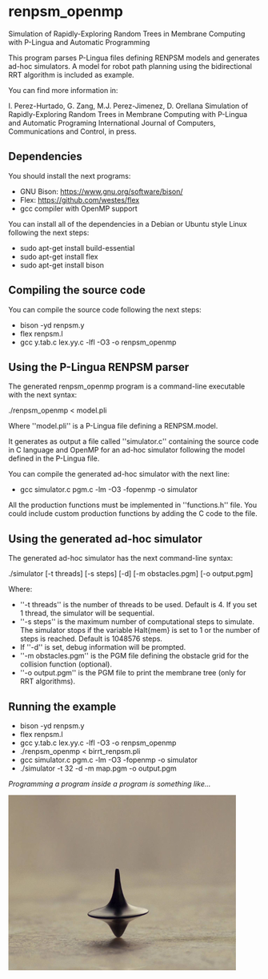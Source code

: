 # renpsm_openmp
Simulation of Rapidly-Exploring Random Trees in Membrane Computing with P-Lingua and Automatic Programming

This program parses P-Lingua files defining RENPSM models and generates ad-hoc simulators. A model for robot
path planning using the bidirectional RRT algorithm is included as example.

You can find more information in:

I. Perez-Hurtado, G. Zang, M.J. Perez-Jimenez, D. Orellana
Simulation of Rapidly-Exploring Random Trees in Membrane Computing with P-Lingua and Automatic Programing
International Journal of Computers, Communications and Control, in press.

## Dependencies
You should install the next programs:

* GNU Bison: https://www.gnu.org/software/bison/
* Flex: https://github.com/westes/flex
* gcc compiler with OpenMP support

You can install all of the dependencies in a Debian or Ubuntu style Linux following the next steps:

- sudo apt-get install build-essential
- sudo apt-get install flex
- sudo apt-get install bison

## Compiling the source code
You can compile the source code following the next steps:

-  bison -yd renpsm.y
-  flex renpsm.l
-  gcc y.tab.c lex.yy.c -lfl -O3 -o renpsm_openmp

## Using the P-Lingua RENPSM parser

The generated renpsm_openmp program is a command-line executable with the next syntax:

./renpsm_openmp < model.pli

Where ''model.pli'' is a P-Lingua file defining a RENPSM.model.

It generates as output a file called ''simulator.c'' containing the source code
in C language and OpenMP for an ad-hoc simulator following the model defined in the P-Lingua file.

You can compile the generated ad-hoc simulator with the next line:

- gcc simulator.c pgm.c -lm -O3 -fopenmp -o simulator

All the production functions must be implemented in ''functions.h'' file. You could include custom production functions by adding the C code to
the file. 

## Using the generated ad-hoc simulator

The generated ad-hoc simulator has the next command-line syntax:

./simulator [-t threads] [-s steps] [-d] [-m obstacles.pgm] [-o output.pgm] 

Where:

- ''-t threads'' is the number of threads to be used. Default is 4. If you set 1 thread, the simulator will be sequential.
- ''-s steps'' is the maximum number of computational steps to simulate. The simulator stops if the variable Halt{mem} is set to 1 or the number of steps is reached. Default is 1048576 steps.
- If ''-d'' is set, debug information will be prompted.
- ''-m obstacles.pgm'' is the PGM file defining the obstacle grid for the collision function (optional).
- ''-o output.pgm'' is the PGM file to print the membrane tree (only for RRT algorithms).

## Running the example

-  bison -yd renpsm.y
-  flex renpsm.l
-  gcc y.tab.c lex.yy.c -lfl -O3 -o renpsm_openmp
- ./renpsm_openmp < birrt_renpsm.pli
- gcc simulator.c pgm.c -lm -O3 -fopenmp -o simulator
- ./simulator -t 32 -d -m map.pgm -o output.pgm

*Programming a program inside a program is something like...*

![Inception](inception.jpg)
 

